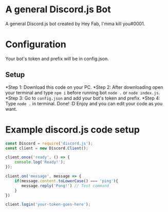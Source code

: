 # A general Discord.js Bot
A general Discord.js bot created by Hey Fab, I'mma kill you#0001.

# Configuration
Your bot's token and prefix will be in config.json.

## Setup

*Step 1: Download this code on your PC.
*Step 2: After downloading open your terminal and type `npm i` before running bot `node .` or `node index.js`.
*Step 3: Go to `config.json` and add your bot's token and prefix.
*Step 4: Type `node .` in terminal. Done! :D Enjoy and you can edit your code as you want.

# Example discord.js code setup

```js
const Discord = require('discord.js');
const client = new Discord.Client();

client.once('ready', () => {
	console.log('Ready!');
});

client.on('message', message => {
    if(message.content.toLowerCase() === 'ping'){
       message.reply('Pong!') // Test command
    }
})

client.login('your-token-goes-here');
